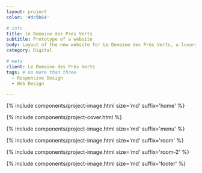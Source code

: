 ```yaml
---
layout: project
color: '#dc9b64'

# info
title: le Domaine des Prés Verts
subtitle: Prototype of a website
body: Layout of the new website for Le Domaine des Prés Verts, a luxury guest house in Burgundy, France. Project carried out while working at Watapix.
category: Digital

# meta
client: Le Domaine des Prés Verts
tags: # no more than three
  - Responsive Design
  - Web Design

---
```


{% include components/project-image.html
  size='md'
  suffix='home'
%}

{% include components/project-cover.html %}

{% include components/project-image.html
  size='md'
  suffix='menu'
%}

{% include components/project-image.html 
  size='md'
  suffix='room'
%}

{% include components/project-image.html 
  size='md'
  suffix='room-2'
%}

{% include components/project-image.html 
  size='md'
  suffix='footer'
%}
